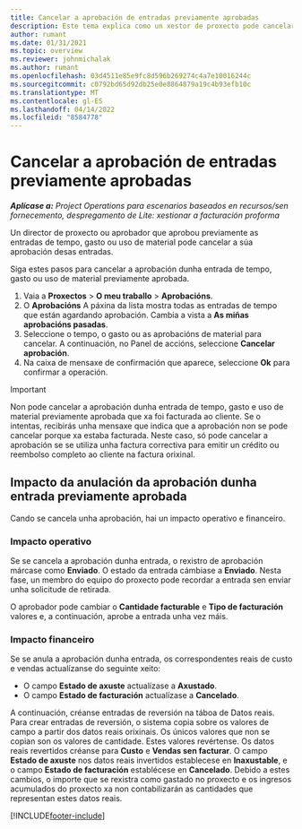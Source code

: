 ```yaml
---
title: Cancelar a aprobación de entradas previamente aprobadas
description: Este tema explica como un xestor de proxecto pode cancelar a aprobación de entradas de tempo, gastos ou uso de material previamente aprobadas.
author: rumant
ms.date: 01/31/2021
ms.topic: overview
ms.reviewer: johnmichalak
ms.author: rumant
ms.openlocfilehash: 03d4511e85e9fc8d596b269274c4a7e10016244c
ms.sourcegitcommit: c0792bd65d92db25e0e8864879a19c4b93efb10c
ms.translationtype: MT
ms.contentlocale: gl-ES
ms.lasthandoff: 04/14/2022
ms.locfileid: "8584778"
---
```

# <a name="cancel-the-approval-of-previously-approved-entries"></a>Cancelar a aprobación de entradas previamente aprobadas

_**Aplícase a:** Project Operations para escenarios baseados en recursos/sen fornecemento, despregamento de Lite: xestionar a facturación proforma_

Un director de proxecto ou aprobador que aprobou previamente as entradas de tempo, gasto ou uso de material pode cancelar a súa aprobación desas entradas. 

Siga estes pasos para cancelar a aprobación dunha entrada de tempo, gasto ou uso de material previamente aprobada.

1. Vaia a **Proxectos** \> **O meu traballo** \> **Aprobacións**.
2. O **Aprobacións** A páxina da lista mostra todas as entradas de tempo que están agardando aprobación. Cambia a vista a **As miñas aprobacións pasadas**.
3. Seleccione o tempo, o gasto ou as aprobacións de material para cancelar. A continuación, no Panel de accións, seleccione **Cancelar aprobación**.
4. Na caixa de mensaxe de confirmación que aparece, seleccione **Ok** para confirmar a operación.

> [!IMPORTANT]
> Non pode cancelar a aprobación dunha entrada de tempo, gasto e uso de material previamente aprobada que xa foi facturada ao cliente. Se o intentas, recibirás unha mensaxe que indica que a aprobación non se pode cancelar porque xa estaba facturada. Neste caso, só pode cancelar a aprobación se se utiliza unha factura correctiva para emitir un crédito ou reembolso completo ao cliente na factura orixinal.

## <a name="impact-of-canceling-the-approval-of-a-previously-approved-entry"></a>Impacto da anulación da aprobación dunha entrada previamente aprobada

Cando se cancela unha aprobación, hai un impacto operativo e financeiro.

### <a name="operational-impact"></a>Impacto operativo

Se se cancela a aprobación dunha entrada, o rexistro de aprobación márcase como **Enviado**. O estado da entrada cámbiase a **Enviado**. Nesta fase, un membro do equipo do proxecto pode recordar a entrada sen enviar unha solicitude de retirada.

O aprobador pode cambiar o **Cantidade facturable** e **Tipo de facturación** valores e, a continuación, aprobe a entrada unha vez máis.

### <a name="financial-impact"></a>Impacto financeiro

Se se anula a aprobación dunha entrada, os correspondentes reais de custo e vendas actualízanse do seguinte xeito:

- O campo **Estado de axuste** actualízase a **Axustado**.
- O campo **Estado de facturación** actualízase a **Cancelado**.

A continuación, créanse entradas de reversión na táboa de Datos reais. Para crear entradas de reversión, o sistema copia sobre os valores de campo a partir dos datos reais orixinais. Os únicos valores que non se copian son os valores de cantidade. Estes valores revértense. Os datos reais revertidos créanse para **Custo** e **Vendas sen facturar**. O campo **Estado de axuste** nos datos reais invertidos establecese en **Inaxustable**, e o campo **Estado de facturación** establécese en **Cancelado**. Debido a estes cambios, o importe que se rexistra como gastado no proxecto e os ingresos acumulados do proxecto xa non contabilizarán as cantidades que representan estes datos reais.

[!INCLUDE[footer-include](../includes/footer-banner.md)]
